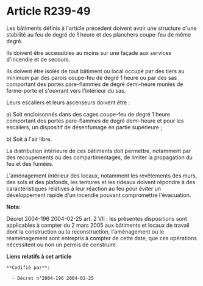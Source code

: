 # Article R239-49

Les bâtiments définis à l'article précédent doivent avoir une structure d'une stabilité au feu de degré de 1 heure et des
planchers coupe-feu de même degré.

Ils doivent être accessibles au moins sur une façade aux services d'incendie et de secours.

Ils doivent être isolés de tout bâtiment ou local occupé par des tiers au minimum par des parois coupe-feu de degré 1 heure
ou par des sas comportant des portes pare-flammes de degré demi-heure munies de ferme-porte et s'ouvrant vers l'intérieur du
sas.

Leurs escaliers et leurs ascenseurs doivent être :

a) Soit encloisonnés dans des cages coupe-feu de degré 1 heure comportant des portes pare-flammes de degré demi-heure et pour
les escaliers, un dispositif de désenfumage en partie supérieure ;

b) Soit à l'air libre.

La distribution intérieure de ces bâtiments doit permettre, notamment par des recoupements ou des compartimentages, de
limiter la propagation du feu et des fumées.

L'aménagement intérieur des locaux, notamment les revêtements des murs, des sols et des plafonds, les tentures et les rideaux
doivent répondre à des caractéristiques relatives à leur réaction au feu pour éviter un développement rapide d'un incendie
pouvant compromettre l'évacuation.

**Nota:**

Décret 2004-196 2004-02-25 art. 2 VII : les présentes dispositions sont applicables à compter du 2 mars 2005 aux bâtiments et
locaux de travail dont la construction ou la reconstruction, l'aménagement ou le réaménagement sont entrepris à compter de
cette date, que ces opérations nécessitent ou non un permis de construire.

**Liens relatifs à cet article**

	**Codifié par**:

	  - Décret n°2004-196 2004-02-25
